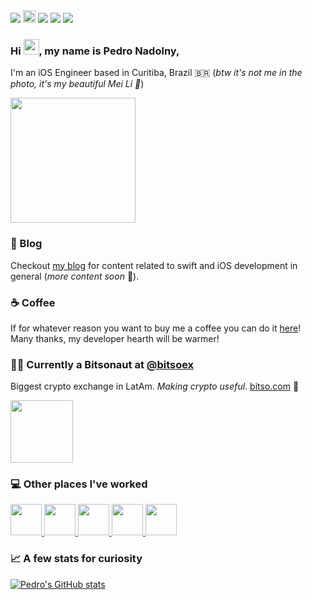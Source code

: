 <span>
  <a href="https://pedro-nadolny.github.io/"><img src="https://img.shields.io/static/v1?label=Blog&message=code%26coffee&color=dd44dd"></a>
  <a href="https://www.buymeacoffee.com/pedronadolny"><img src="https://www.buymeacoffee.com/assets/img/custom_images/orange_img.png" height="20px"></a>
  <a href="https://linkedin.com/in/pedronadolny/"><img src="https://img.shields.io/static/v1?logo=linkedin&label=%20&style=social&message=Linkedin"></a>
  <a href="mailto:pedro.nadolny@gmail.com"><img src="https://img.shields.io/static/v1?logo=gmail&label=%20&style=social&message=Email"></a>
</span>
<img src="https://komarev.com/ghpvc/?username=your-github-username&color=brightgreen">

<h3 align="left">Hi <img src="https://raw.githubusercontent.com/kaueMarques/kaueMarques/master/hi.gif" height="25px">, my name is Pedro Nadolny,</h3>

I'm an iOS Engineer based in Curitiba, Brazil 🇧🇷 (*btw it's not me in the photo, it's my beautiful Mei Li 🐶*)

<img src= "https://user-images.githubusercontent.com/6202579/182386811-1685629e-8571-4b2d-87ef-29ce76c84784.png" height="200px">

### :memo: Blog 

Checkout [my blog](https://pedro-nadolny.github.io/)  for content related to swift and iOS development in general (*more content soon* 🤞).

### :coffee: Coffee 

If for whatever reason you want to buy me a coffee you can do it [here](https://www.buymeacoffee.com/pedronadolny)! Many thanks, my developer hearth will be warmer! 

### :astronaut: Currently a Bitsonaut at [@bitsoex](https://github.com/bitsoex) 
Biggest crypto exchange in LatAm. *Making crypto useful*. [bitso.com](https://bitso.com/) 💪

<a href="https://apps.apple.com/br/app/bitso-%C3%A9-f%C3%A1cil-comprar-bitcoin/id1292836438">
  <img width="100px" src="https://user-images.githubusercontent.com/6202579/182296114-5cce7b11-5f75-4160-a5a0-c811d6fbe77b.png">
</a>

### :computer: Other places I've worked
<span>
  <a href="https://apps.apple.com/br/app/mercado-livre-compras-online/id463624852">
    <img width="50px" src="https://user-images.githubusercontent.com/6202579/182292286-2034a967-22bd-498b-b08f-a7fa8ab685e4.png">
  </a>
  <a href="https://apps.apple.com/br/app/picpay-conta-pix-e-cart%C3%A3o/id561524792">
    <img width="50px" src="https://user-images.githubusercontent.com/6202579/182293548-78de5eaa-b0eb-41e2-b740-2789f6b5b7c9.png">
  </a>
  <a href="https://apps.apple.com/br/app/picpay-conta-pix-e-cart%C3%A3o/id561524792">
    <img width="50px" src="https://user-images.githubusercontent.com/6202579/182294233-19702cc4-07a2-4a6c-94ce-08ab8d1ede04.png">
  </a>
  <a href="https://apps.apple.com/br/app/banco-next-conta-e-cart%C3%A3o/id1133682678">
    <img width="50px" src="https://user-images.githubusercontent.com/6202579/182293260-9f7002f8-28da-4b38-b4ea-bd4bd4886d48.png">
  </a>
  <a href="https://apps.apple.com/us/app/sandbox-staffing-clients/id1491515823">
    <img width="50px" src="https://user-images.githubusercontent.com/6202579/182292971-963fb065-82db-4fc9-a824-6d28081002bd.png">
  </a>
</span>

### 📈 A few stats for curiosity
[![Pedro's GitHub stats](https://github-readme-stats.vercel.app/api?username=pedro-nadolny&count_private=true&theme=radical)](https://github.com/anuraghazra/github-readme-stats)
